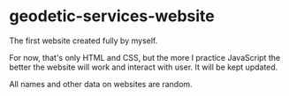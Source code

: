 # geodetic-services-website

The first website created fully by myself. 

For now, that's only HTML and CSS, but the more I practice JavaScript the better the website will work and interact with user. It will be kept updated. 

All names and other data on websites are random.
